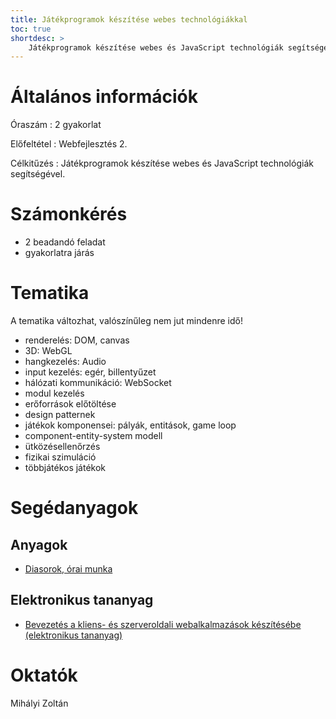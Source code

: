 ```yaml
---
title: Játékprogramok készítése webes technológiákkal
toc: true
shortdesc: >
    Játékprogramok készítése webes és JavaScript technológiák segítségével.
---
```


# Általános információk

Óraszám
: 2 gyakorlat

Előfeltétel
: Webfejlesztés 2.

Célkitűzés
: Játékprogramok készítése webes és JavaScript technológiák segítségével.

# Számonkérés

- 2 beadandó feladat
- gyakorlatra járás

# Tematika

A tematika változhat, valószínűleg nem jut mindenre idő!

- renderelés: DOM, canvas
- 3D: WebGL
- hangkezelés: Audio
- input kezelés: egér, billentyűzet
- hálózati kommunikáció: WebSocket
- modul kezelés
- erőforrások előtöltése
- design patternek
- játékok komponensei: pályák, entitások, game loop
- component-entity-system modell
- ütközésellenőrzés
- fizikai szimuláció
- többjátékos játékok

# Segédanyagok

## Anyagok

* [Diasorok, órai munka](https://drive.google.com/open?id=0BxKi35lCdoqKfmR3ZF9ZelhUb1hGUV8tYkt6bDlodUx6YXNjdmtsOG41N2hFNGJDQkRrb00)

## Elektronikus tananyag

* [Bevezetés a kliens- és szerveroldali webalkalmazások készítésébe (elektronikus tananyag)](http://webprogramozas.inf.elte.hu/tananyag/wf2/index.html)

# Oktatók

Mihályi Zoltán
